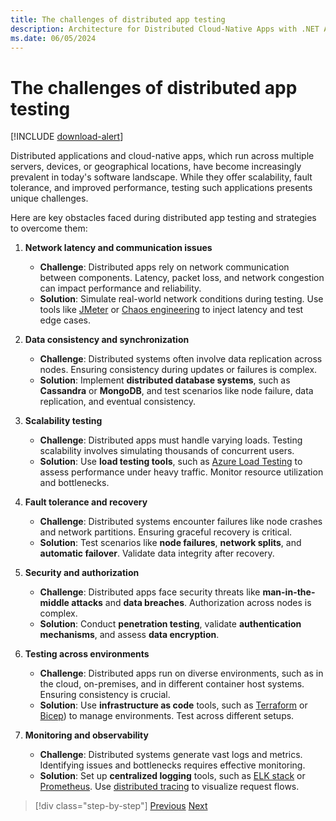 ```yaml
---
title: The challenges of distributed app testing
description: Architecture for Distributed Cloud-Native Apps with .NET Aspire & Containers | The challenges of distributed app testing
ms.date: 06/05/2024
---
```


# The challenges of distributed app testing

[!INCLUDE [download-alert](../includes/download-alert.md)]

Distributed applications and cloud-native apps, which run across multiple servers, devices, or geographical locations, have become increasingly prevalent in today's software landscape. While they offer scalability, fault tolerance, and improved performance, testing such applications presents unique challenges.

Here are key obstacles faced during distributed app testing and strategies to overcome them:

1. **Network latency and communication issues**
    - **Challenge**: Distributed apps rely on network communication between components. Latency, packet loss, and network congestion can impact performance and reliability.
    - **Solution**: Simulate real-world network conditions during testing. Use tools like [JMeter](https://learn.microsoft.com/azure/load-testing/how-to-create-and-run-load-test-with-jmeter-script?tabs=portal) or [Chaos engineering](https://learn.microsoft.com/azure/chaos-studio/chaos-studio-overview) to inject latency and test edge cases.

1. **Data consistency and synchronization**
    - **Challenge**: Distributed systems often involve data replication across nodes. Ensuring consistency during updates or failures is complex.
    - **Solution**: Implement **distributed database systems**, such as **Cassandra** or **MongoDB**, and test scenarios like node failure, data replication, and eventual consistency.

1. **Scalability testing**
    - **Challenge**: Distributed apps must handle varying loads. Testing scalability involves simulating thousands of concurrent users.
    - **Solution**: Use **load testing tools**, such as [Azure Load Testing](https://azure.microsoft.com/products/load-testing/) to assess performance under heavy traffic. Monitor resource utilization and bottlenecks.

1. **Fault tolerance and recovery**
    - **Challenge**: Distributed systems encounter failures like node crashes and network partitions. Ensuring graceful recovery is critical.
    - **Solution**: Test scenarios like **node failures**, **network splits**, and **automatic failover**. Validate data integrity after recovery.

1. **Security and authorization**
    - **Challenge**: Distributed apps face security threats like **man-in-the-middle attacks** and **data breaches**. Authorization across nodes is complex.
    - **Solution**: Conduct **penetration testing**, validate **authentication mechanisms**, and assess **data encryption**.

1. **Testing across environments**
    - **Challenge**: Distributed apps run on diverse environments, such as in the cloud, on-premises, and in different container host systems. Ensuring consistency is crucial.
    - **Solution**: Use **infrastructure as code** tools, such as [Terraform](https://learn.microsoft.com/azure/developer/terraform/overview) or [Bicep](https://learn.microsoft.com/azure/azure-resource-manager/bicep/overview?tabs=bicep)) to manage environments. Test across different setups.

1. **Monitoring and observability**
    - **Challenge**: Distributed systems generate vast logs and metrics. Identifying issues and bottlenecks requires effective monitoring.
    - **Solution**: Set up **centralized logging** tools, such as [ELK stack](https://learn.microsoft.com/azure/virtual-machines/linux/tutorial-elasticsearch) or [Prometheus](https://learn.microsoft.com/azure/azure-monitor/essentials/prometheus-metrics-overview). Use [distributed tracing](https://learn.microsoft.com/azure/azure-monitor/app/distributed-trace-data) to visualize request flows.

>[!div class="step-by-step"]
>[Previous](...TODO...)
>[Next](test-aspnet-core-services-web-apps.md)
